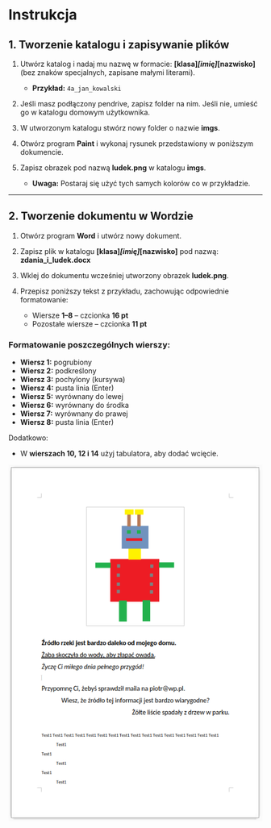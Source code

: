 # Instrukcja

## 1. Tworzenie katalogu i zapisywanie plików

1. Utwórz katalog i nadaj mu nazwę w formacie: **[klasa]_[imię]_[nazwisko]** (bez znaków specjalnych, zapisane małymi literami).
   - **Przykład:** `4a_jan_kowalski`

2. Jeśli masz podłączony pendrive, zapisz folder na nim. Jeśli nie, umieść go w katalogu domowym użytkownika.

3. W utworzonym katalogu stwórz nowy folder o nazwie **imgs**.

4. Otwórz program **Paint** i wykonaj rysunek przedstawiony w poniższym dokumencie.

5. Zapisz obrazek pod nazwą **ludek.png** w katalogu **imgs**.
   - **Uwaga:** Postaraj się użyć tych samych kolorów co w przykładzie.

---

## 2. Tworzenie dokumentu w Wordzie

1. Otwórz program **Word** i utwórz nowy dokument.

2. Zapisz plik w katalogu **[klasa]_[imię]_[nazwisko]** pod nazwą:  
   **zdania_i_ludek.docx**

3. Wklej do dokumentu wcześniej utworzony obrazek **ludek.png**.

4. Przepisz poniższy tekst z przykładu, zachowując odpowiednie formatowanie:

   - Wiersze **1–8** – czcionka **16 pt**  
   - Pozostałe wiersze – czcionka **11 pt**

### Formatowanie poszczególnych wierszy:

- **Wiersz 1:** pogrubiony
- **Wiersz 2:** podkreślony
- **Wiersz 3:** pochylony (kursywa)
- **Wiersz 4:** pusta linia (Enter)
- **Wiersz 5:** wyrównany do lewej
- **Wiersz 6:** wyrównany do środka
- **Wiersz 7:** wyrównany do prawej
- **Wiersz 8:** pusta linia (Enter)

Dodatkowo:
- W **wierszach 10, 12 i 14** użyj tabulatora, aby dodać wcięcie.


<img src="../data/zdania_i_ludek.png" /> 
